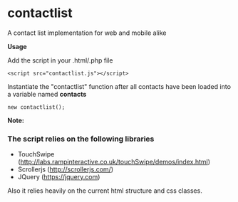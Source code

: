 # contactlist
A contact list implementation for web and mobile alike

<strong>Usage</strong>

Add the script in your .html/.php file

```
<script src="contactlist.js"></script>
```

Instantiate the "contactlist" function after all contacts have been loaded into a variable named <strong>contacts</strong>

```
new contactlist();
```

<strong>Note:</strong>

### The script relies on the following libraries
* TouchSwipe (http://labs.rampinteractive.co.uk/touchSwipe/demos/index.html)
* Scrollerjs (http://scrollerjs.com/)
* JQuery (https://jquery.com)

Also it relies heavily on the current html structure and css classes.